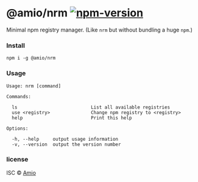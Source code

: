 # @amio/nrm [![npm-version][npm-badge]][npm-link]

Minimal npm registry manager. (Like `nrm` but without bundling a huge `npm`.)

### Install

```
npm i -g @amio/nrm
```

### Usage

```
Usage: nrm [command]

Commands:

  ls                           List all available registries
  use <registry>               Change npm registry to <registry>
  help                         Print this help

Options:

  -h, --help     output usage information
  -v, --version  output the version number
```

### license

ISC © [Amio][author]

[npm-badge]:  https://img.shields.io/npm/v/@amio/nrm.svg?style=flat-square
[npm-link]:   https://www.npmjs.com/package/@amio/nrm
[author]:     https://github.com/amio
